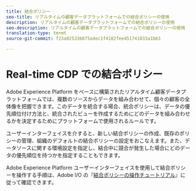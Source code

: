 ```yaml
---
title: 結合ポリシー
seo-title: リアルタイムの顧客データプラットフォームでの結合ポリシーの使用
description: リアルタイムの顧客データプラットフォームでの結合ポリシーの使用
seo-description: リアルタイムの顧客データプラットフォームでの結合ポリシーの使用
translation-type: tm+mt
source-git-commit: f23a025336875adec1f4182fee451741833a1b63

---
```



# Real-time CDP での結合ポリシー

Adobe Experience Platform をベースに構築されたリアルタイム顧客データプラットフォームでは、複数のソースからデータを組み合わせて、個々の顧客の全体像を把握できます。このデータを統合する場合、統合ポリシーは、データの優先順位付け方法と、統合されたビューを作成するためにどのデータを組み合わせるかを決定するためにプラットフォームで使用されるルールです。

ユーザーインターフェイスを介すると、新しい結合ポリシーの作成、既存のポリシーの管理、組織のデフォルトの結合ポリシーの設定をおこなえます。また、データソースに関する環境設定を指定し、結合中に競合が発生した場合にどのデータの優先順位を持つかを指定することもできます。

Adobe Experience Platform ユーザーインターフェイスを使用して結合ポリシーを操作する手順は、Adobe I/O の『[結合ポリシーの操作チュートリアル](https://www.adobe.io/apis/experienceplatform/home/tutorials/alltutorials.html#!api-specification/markdown/narrative/tutorials/merge_policies/create-merge-policies.md)』に従って確認できます。

